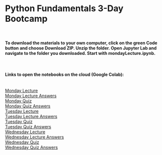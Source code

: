 # Python Fundamentals 3-Day Bootcamp
#### <br><br>To download the materials to your own computer, click on the green Code button and choose Download ZIP. Unzip the folder. Open Jupyter Lab and navigate to the folder you downloaded. Start with mondayLecture.ipynb.
#### <br><br>Links to open the notebooks on the cloud (Google Colab):
<br>[Monday Lecture](https://colab.research.google.com/github/aGitHasNoName/pythonBootcamp_3Day/blob/main/mondayLecture.ipynb)
<br>[Monday Lecture Answers](https://colab.research.google.com/github/aGitHasNoName/pythonBootcamp_3Day/blob/main/mondayLecture-answers.ipynb)
<br>[Monday Quiz](https://colab.research.google.com/github/aGitHasNoName/pythonBootcamp_3Day/blob/main/mondayQuiz.ipynb)
<br>[Monday Quiz Answers](https://colab.research.google.com/github/aGitHasNoName/pythonBootcamp_3Day/blob/main/mondayQuiz-answers.ipynb)
<br>[Tuesday Lecture](https://colab.research.google.com/github/aGitHasNoName/pythonBootcamp_3Day/blob/main/tuesdayLecture.ipynb)
<br>[Tuesday Lecture Answers](https://colab.research.google.com/github/aGitHasNoName/pythonBootcamp_3Day/blob/main/tuesdayLecture-answers.ipynb)
<br>[Tuesday Quiz](https://colab.research.google.com/github/aGitHasNoName/pythonBootcamp_3Day/blob/main/tuesdayQuiz.ipynb)
<br>[Tuesday Quiz Answers](https://colab.research.google.com/github/aGitHasNoName/pythonBootcamp_3Day/blob/main/tuesdayQuiz-answers.ipynb)
<br>[Wednesday Lecture](https://colab.research.google.com/github/aGitHasNoName/pythonBootcamp_3Day/blob/main/wednesdayLecture.ipynb)
<br>[Wednesday Lecture Answers](https://colab.research.google.com/github/aGitHasNoName/pythonBootcamp_3Day/blob/main/wednesdayLecture-answers.ipynb)
<br>[Wednesday Quiz](https://colab.research.google.com/github/aGitHasNoName/pythonBootcamp_3Day/blob/main/wednesdayQuiz.ipynb)
<br>[Wednesday Quiz Answers](https://colab.research.google.com/github/aGitHasNoName/pythonBootcamp_3Day/blob/main/wednesdayQuiz-answers.ipynb)
